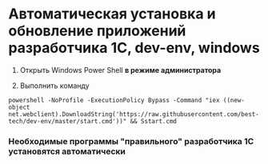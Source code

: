 # Автоматическая установка и обновление приложений разработчика 1С, dev-env, windows

1. Открыть Windows Power Shell **в режиме администратора**

2. Выполнить команду 
```
powershell -NoProfile -ExecutionPolicy Bypass -Command "iex ((new-object net.webclient).DownloadString('https://raw.githubusercontent.com/best-tech/dev-env/master/start.cmd'))" && Sstart.cmd
```
### Необходимые программы "правильного" разработчика 1С установятся автоматически
